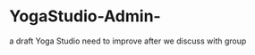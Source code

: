 YogaStudio-Admin-
=================

a draft Yoga Studio need to improve after we discuss with group
